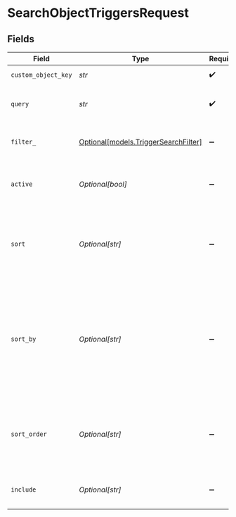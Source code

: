# SearchObjectTriggersRequest


## Fields

| Field                                                                                                                                                  | Type                                                                                                                                                   | Required                                                                                                                                               | Description                                                                                                                                            | Example                                                                                                                                                |
| ------------------------------------------------------------------------------------------------------------------------------------------------------ | ------------------------------------------------------------------------------------------------------------------------------------------------------ | ------------------------------------------------------------------------------------------------------------------------------------------------------ | ------------------------------------------------------------------------------------------------------------------------------------------------------ | ------------------------------------------------------------------------------------------------------------------------------------------------------ |
| `custom_object_key`                                                                                                                                    | *str*                                                                                                                                                  | :heavy_check_mark:                                                                                                                                     | The key of a custom object                                                                                                                             | car                                                                                                                                                    |
| `query`                                                                                                                                                | *str*                                                                                                                                                  | :heavy_check_mark:                                                                                                                                     | Query string used to find all triggers with matching title                                                                                             | important_trigger                                                                                                                                      |
| `filter_`                                                                                                                                              | [Optional[models.TriggerSearchFilter]](../models/triggersearchfilter.md)                                                                               | :heavy_minus_sign:                                                                                                                                     | Trigger attribute filters for the search. See [Filter](#filter)                                                                                        |                                                                                                                                                        |
| `active`                                                                                                                                               | *Optional[bool]*                                                                                                                                       | :heavy_minus_sign:                                                                                                                                     | Filter by active triggers if true or inactive triggers if false                                                                                        | true                                                                                                                                                   |
| `sort`                                                                                                                                                 | *Optional[str]*                                                                                                                                        | :heavy_minus_sign:                                                                                                                                     | Cursor-based pagination only. Possible values are "alphabetical", "created_at", "updated_at", or "position".                                           | position                                                                                                                                               |
| `sort_by`                                                                                                                                              | *Optional[str]*                                                                                                                                        | :heavy_minus_sign:                                                                                                                                     | Offset pagination only. Possible values are "alphabetical", "created_at", "updated_at", "usage_1h", "usage_24h", or "usage_7d". Defaults to "position" | position                                                                                                                                               |
| `sort_order`                                                                                                                                           | *Optional[str]*                                                                                                                                        | :heavy_minus_sign:                                                                                                                                     | One of "asc" or "desc". Defaults to "asc" for alphabetical and position sort, "desc" for all others                                                    | desc                                                                                                                                                   |
| `include`                                                                                                                                              | *Optional[str]*                                                                                                                                        | :heavy_minus_sign:                                                                                                                                     | A sideload to include in the response. See [Sideloads](#sideloads-2)                                                                                   | usage_24h                                                                                                                                              |